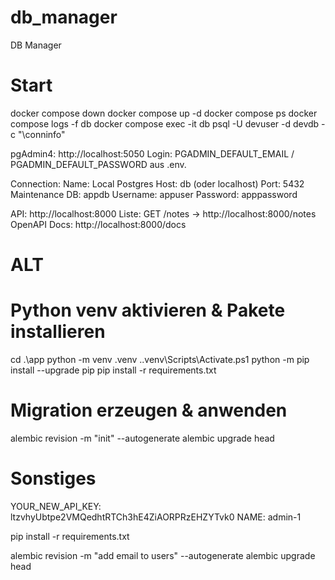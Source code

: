 # db_manager
DB Manager

# Start
docker compose down
docker compose up -d
docker compose ps
docker compose logs -f db
docker compose exec -it db psql -U devuser -d devdb -c "\conninfo"

pgAdmin4: http://localhost:5050
Login: PGADMIN_DEFAULT_EMAIL / PGADMIN_DEFAULT_PASSWORD aus .env.

Connection:
Name: Local Postgres
Host: db (oder localhost)
Port: 5432
Maintenance DB: appdb
Username: appuser
Password: apppassword

API: http://localhost:8000
Liste: GET /notes → http://localhost:8000/notes
OpenAPI Docs: http://localhost:8000/docs

# ALT
# Python venv aktivieren & Pakete installieren
cd .\app
python -m venv .venv
.\.venv\Scripts\Activate.ps1
python -m pip install --upgrade pip
pip install -r requirements.txt

# Migration erzeugen & anwenden
alembic revision -m "init" --autogenerate
alembic upgrade head

# Sonstiges
YOUR_NEW_API_KEY: ltzvhyUbtpe2VMQedhtRTCh3hE4ZiAORPRzEHZYTvk0
NAME: admin-1

pip install -r requirements.txt

alembic revision -m "add email to users" --autogenerate
alembic upgrade head